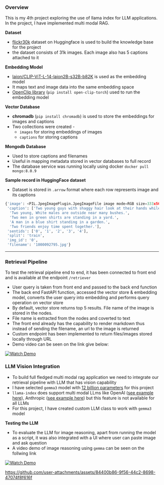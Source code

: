 ### Overview

This is my 4th project exploring the use of llama index for LLM applications. In the project, I have implemented multi modal RAG.

**Dataset**

- [flickr30k](https://huggingface.co/datasets/nlphuji/flickr30k) dataset on Huggingface is used to build the knowledge base for the project
- the dataset consists of 31k images. Each image also has 5 captions attached to it

**Embedding Model**

- [laion/CLIP-ViT-L-14-laion2B-s32B-b82K](https://huggingface.co/laion/CLIP-ViT-L-14-laion2B-s32B-b82K) is used as the embedding model
- It maps text and image data into the same embedding space
- [OpenClip library](https://github.com/mlfoundations/open_clip) (`pip install open-clip-torch`) used to run the embedding model

**Vector Database**

- **chromadb** (`pip install chromadb`) is used to store the embeddings for images and captions
- Two collections were created - 
  - `images` for storing embeddings of images
  - `captions` for storing captions 

**Mongodb Database**

- Used to store captions and filenames
- Useful in mapping metadata stored in vector databases to full record
- The database service was running locally using docker `docker pull mongo:8.0.9`

**Sample record in HuggingFace dataset**
- Dataset is stored in `.arrow` format where each row represents image and its captions 
```python
{'image': <PIL.JpegImagePlugin.JpegImageFile image mode=RGB size=333x500>,
 'caption': ['Two young guys with shaggy hair look at their hands while hanging out in the yard.',
  'Two young, White males are outside near many bushes.',
  'Two men in green shirts are standing in a yard.',
  'A man in a blue shirt standing in a garden.',
  'Two friends enjoy time spent together.'],
 'sentids': ['0', '1', '2', '3', '4'],
 'split': 'train',
 'img_id': '0',
 'filename': '1000092795.jpg'}
 ```
---
### Retrieval Pipeline

To test the retrieval pipeline end to end, it has been connected to front end and is available at the endpoint `/retriever`
- User query is taken from front end and passed to the back end function
- The back end FastAPI function, accessed the vector store & embedding model, converts the user query into embedding and performs query operation on vector store
- By default, vector store returns top 5 results. File name of the image is stored in the nodes.
- File name is extracted from the nodes and coverted to text
- The front end already has the capability to render markdown thus instead of sending the filename, an url to the image is returned
- Custom endpoint has been implemented to return files/images stored locally through URL
- Demo video can be seen on the link give below:

[![Watch Demo](https://img.youtube.com/vi/XOft0mfv8bo/0.jpg)](https://youtu.be/XOft0mfv8bo)


### LLM Vision Integration

- To build full fledged multi modal rag application we need to integrate our retrieval pipeline with LLM that has vision capability
- I have selected `gemma3` model with [12 billion parameters](https://ollama.com/library/gemma3:12b) for this project
- `llama-index` does support multi modal LLms like OpenAI ([see example here](https://docs.llamaindex.ai/en/stable/examples/multi_modal/openai_multi_modal/)), Anthropic ([see example here](https://docs.llamaindex.ai/en/stable/examples/multi_modal/anthropic_multi_modal/)) but this feature is not available for all LLMs
- For this project, I have created custom LLM class to work with `gemma3` model

**Testing the LLM**

- To evaluate the LLM for image reasoning, apart from running the model as a script, it was also integrated with a UI where user can paste image and ask question
- A video demo of image reasoning using `gemma` can be seen on the follwing link

 [![Watch Demo](https://img.youtube.com/vi/ZQtXqu9Fboo/0.jpg) ](https://youtu.be/ZQtXqu9Fboo)

 

https://github.com/user-attachments/assets/84400b86-9f56-44c2-8698-47074f8f616f

